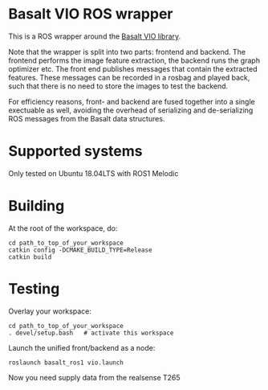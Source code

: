 # Basalt VIO ROS wrapper

This is a ROS wrapper around
the [Basalt VIO library](https://gitlab.com/VladyslavUsenko/basalt).


Note that the wrapper is split into two parts: frontend and
backend. The frontend performs the image feature extraction, the
backend runs the graph optimizer etc. The front end publishes messages
that contain the extracted features. These messages can be recorded in
a rosbag and played back, such that there is no need to store the
images to test the backend.

For efficiency reasons, front- and backend are fused together into a
single exectuable as well, avoiding the overhead of serializing and
de-serializing ROS messages from the Basalt data structures.

# Supported systems

Only tested on Ubuntu 18.04LTS with ROS1 Melodic

# Building

At the root of the workspace, do:

    cd path_to_top_of_your_workspace
    catkin config -DCMAKE_BUILD_TYPE=Release
	catkin build

# Testing

Overlay your workspace:

    cd path_to_top_of_your_workspace
	. devel/setup.bash   # activate this workspace

Launch the unified front/backend as a node:

    roslaunch basalt_ros1 vio.launch
	
Now you need supply data from the realsense T265

	
